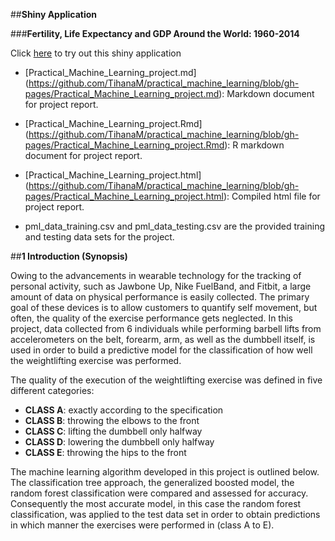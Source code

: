 ##**Shiny Application**

###**Fertility, Life Expectancy and GDP Around the World: 1960-2014** 

Click [here](https://tihanam.github.io/practical_machine_learning/) to try out this shiny application

- [Practical_Machine_Learning_project.md] (https://github.com/TihanaM/practical_machine_learning/blob/gh-pages/Practical_Machine_Learning_project.md): Markdown document for project report.
- [Practical_Machine_Learning_project.Rmd] (https://github.com/TihanaM/practical_machine_learning/blob/gh-pages/Practical_Machine_Learning_project.Rmd): R markdown document for project report.
- [Practical_Machine_Learning_project.html] (https://github.com/TihanaM/practical_machine_learning/blob/gh-pages/Practical_Machine_Learning_project.html): Compiled html file for project report.

- pml_data_training.csv and pml_data_testing.csv are the provided training and testing data sets for the project.



##**1 Introduction (Synopsis)**

Owing to the advancements in wearable technology for the tracking of personal activity, such as Jawbone Up, Nike FuelBand, and Fitbit, a large amount of data on physical performance is easily collected. The primary goal of these devices is to allow customers to quantify self movement, but often, the quality of the exercise performance gets neglected. In this project, data collected from 6 individuals while performing barbell lifts from accelerometers on the belt, forearm, arm, as well as the dumbbell itself, is used in order to build a predictive model for the classification of how well the weightlifting exercise was performed. 

The quality of the execution of the weightlifting exercise was defined in five different categories:  

*  **CLASS A**: exactly according to the specification  
*  **CLASS B**: throwing the elbows to the front  
*  **CLASS C**: lifting the dumbbell only halfway
*  **CLASS D**: lowering the dumbbell only halfway
*  **CLASS E**: throwing the hips to the front

The machine learning algorithm developed in this project is outlined below. The classification tree approach, the generalized boosted model, the random forest classification were compared and assessed for accuracy. Consequently the most accurate model, in this case the random forest classification, was applied to the test data set in order to obtain predictions in which manner the exercises were performed in (class A to E).
